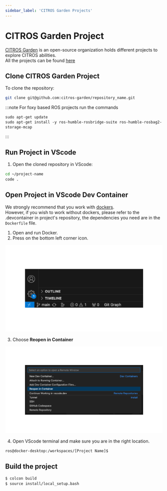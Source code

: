 ```yaml
---
sidebar_label: 'CITROS Garden Projects'
---
```


# CITROS Garden Project

[CITROS Garden](https://github.com/citros-garden) is an open-source organization holds different projects to explore CITROS abilities. <br />
All the projects can be found [here](https://github.com/orgs/citros-garden/repositories)

## Clone CITROS Garden Project

To clone the repository:
 ```sh
 git clone git@github.com:citros-garden/repository_name.git
   ```

:::note
For foxy based ROS projects run the commands 
```
sudo apt-get update
sudo apt-get install -y ros-humble-rosbridge-suite ros-humble-rosbag2-storage-mcap
```
:::

## Run Project in VScode
1. Open the cloned repository in VScode:

 ```sh
 cd ~/project-name
 code .
 ```


## Open Project in VScode Dev Container

We strongly recommend that you work with [dockers](../guides/dockerfile_overview). <br/>
However, if you wish to work without dockers, please refer to the .devcontainer in project's repository, the dependencies you need are in the `Dockerfile` file.

1. Open and run Docker.
2. Press on the bottom left corner icon.

![img](img/container_corner.png)

3. Choose **Reopen in Container**

![Alt text](img/container_open_container.png)

4. Open VScode terminal and make sure you are in the right location. <br />
 
 ```    
 ros@docker-desktop:/workspaces/[Project Name]$
 ```
 
## Build the project

 ```bash
 $ colcon build
 $ source install/local_setup.bash
 ```


